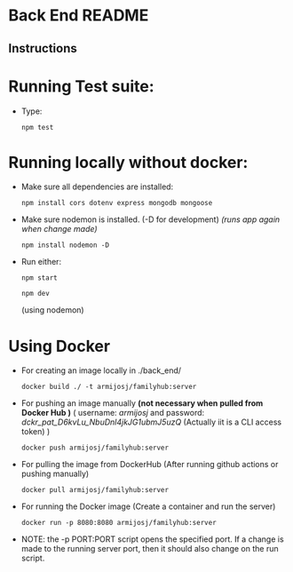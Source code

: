 # Back End README

## Instructions

# Running Test suite:
 - Type:
    ```
    npm test
    ```

# Running locally without docker:

- Make sure all dependencies are installed:  
      
    ```
    npm install cors dotenv express mongodb mongoose
    ```

- Make sure nodemon is installed. (-D for development) *(runs app again when change made)*

    ```
    npm install nodemon -D
    ``` 
- Run either:
    ```
    npm start
    ```
    ```
    npm dev
    ``` 
    (using nodemon)


# Using Docker
- For creating an image locally in ./back_end/

    ```
    docker build ./ -t armijosj/familyhub:server
    ```

- For pushing an image manually **(not necessary when pulled from Docker Hub )** ( username: *armijosj* and password: *dckr_pat_D6kvLu_NbuDnl4jkJG1ubmJ5uzQ* (Actually iit is a CLI access token) )

    ```
    docker push armijosj/familyhub:server
    ```

- For pulling the image from DockerHub (After running github actions or pushing manually)

    ```
    docker pull armijosj/familyhub:server
    ``` 

- For running the Docker image (Create a container and run the server)
    ```
    docker run -p 8080:8080 armijosj/familyhub:server
    ```
    
- NOTE: the -p PORT:PORT script opens the specified port. If a change is made to the running server port, then it should also change on the run script.
